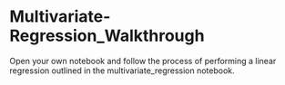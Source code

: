 # Multivariate-Regression_Walkthrough

Open your own notebook and follow the process of performing a linear regression outlined in the multivariate_regression notebook.
